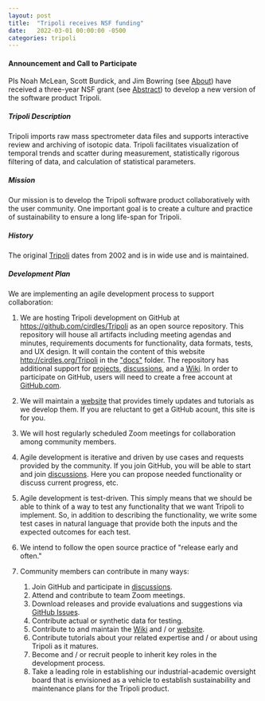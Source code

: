 ```yaml
---
layout: post
title:  "Tripoli receives NSF funding"
date:   2022-03-01 00:00:00 -0500
categories: tripoli
---
```

#### Announcement and Call to Participate
PIs Noah McLean, Scott Burdick, and Jim Bowring (see [About](/Tripoli/about.html)) have received a
three-year NSF grant (see [Abstract](/Tripoli/nsf_award_abstract.html)) to develop a new version of 
the software product Tripoli.

##### Tripoli Description
Tripoli imports raw mass spectrometer data files and supports interactive review and archiving of 
isotopic data. Tripoli facilitates visualization of temporal trends and scatter during measurement, 
statistically rigorous filtering of data, and calculation of statistical parameters.

##### Mission
Our mission is to develop the Tripoli software product collaboratively with the user community. One
important goal is to create a culture and practice of sustainability to ensure a long life-span for
Tripoli.

##### History
The original [Tripoli](https://github.com/bowring/tripoli) dates from 2002 and is in wide use and is maintained.

##### Development Plan
We are implementing an agile development process to support collaboration:  

1) We are hosting Tripoli
development on GitHub at https://github.com/cirdles/Tripoli as an open source repository.  This 
repository will house all artifacts including meeting agendas and minutes, requirements documents for
functionality, data formats, tests, and UX design.  It will contain the content of this website 
http://cirdles.org/Tripoli in the ["docs"](https://github.com/CIRDLES/Tripoli/tree/main/docs) folder.
The repository has additional support for [projects](https://github.com/CIRDLES/Tripoli/projects), 
[discussions](https://github.com/CIRDLES/Tripoli/discussions), and a 
[Wiki](https://github.com/CIRDLES/Tripoli/wiki). In order to participate on GitHub, users will need to
create a free account at [GitHub.com](https://github.com).

2) We will maintain a [website](http://cirdles.org/Tripoli) that provides timely updates and tutorials as we develop them.  If you are reluctant to get a GitHub acount, this site is for you.

3) We will host regularly scheduled Zoom meetings for collaboration among community members.
4) Agile development is iterative and driven by use cases and requests provided by the community.  If you join 
GitHub, you will be able to start and join [discussions](https://github.com/CIRDLES/Tripoli/discussions).  Here
you can propose needed functionality or discuss current progress, etc.
5) Agile development is test-driven.  This simply means that we should be able to think of a way to test any
functionality that we want Tripoli to implement.  So, in addition to describing the functionality,
we write some test cases
in natural language that provide 
both the inputs and the expected outcomes for each test.
6) We intend to follow the open source practice of "release early and often."
7) Community members can contribute in many ways:
   1) Join GitHub and participate in [discussions](https://github.com/CIRDLES/Tripoli/discussions).
   2) Attend and contribute to team Zoom meetings.
   3) Download releases and provide evaluations and suggestions via 
   [GitHub Issues](https://github.com/CIRDLES/Tripoli/issues).
   4) Contribute actual or synthetic data for testing.
   5) Contribute to and maintain the [Wiki](https://github.com/CIRDLES/Tripoli/wiki) 
   and / or [website](http://cirdles.org/Tripoli/).
   6) Contribute tutorials about your related expertise and / or about using Tripoli as it matures.
   7) Become and / or recruit people to inherit key roles in the development process.
   8) Take a leading role in establishing our industrial-academic oversight board that is envisioned as
   a vehicle to establish sustainability and maintenance plans for the Tripoli product.